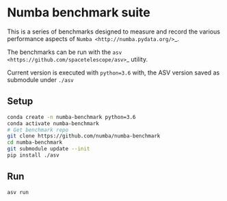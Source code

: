 
# Numba benchmark suite

This is a series of benchmarks designed to measure and record the various
performance aspects of `Numba <http://numba.pydata.org/>`_.

The benchmarks can be run with the
`asv <https://github.com/spacetelescope/asv>`_ utility.

Current version is executed with `python=3.6` with, the ASV version saved as
submodule under `./asv`

## Setup

```bash
conda create -n numba-benchmark python=3.6
conda activate numba-benchmark
# Get benchmark repo
git clone https://github.com/numba/numba-benchmark
cd numba-benchmark
git submodule update --init
pip install ./asv
```

## Run

```bash
asv run
```
